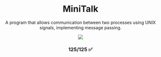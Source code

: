 <h1 align="center" dir="auto">MiniTalk</h1>

<p align="center" dir="auto">A program that allows communication between two processes using UNIX signals, implementing message passing.</p>

<p align="center" dir="auto"><img src="https://raw.githubusercontent.com/ayogun/42-project-badges/refs/heads/main/badges/minitalkm.png" /></p>
<h3 align="center" dir="auto">125/125 ✅</h3>
